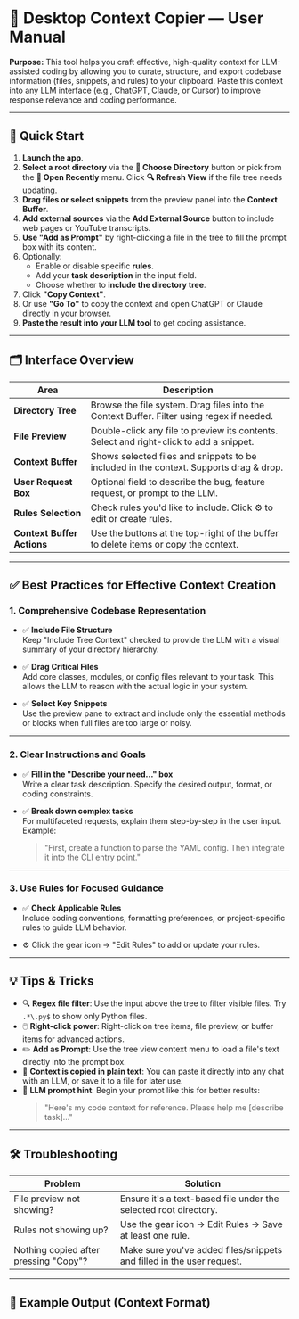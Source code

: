 # 📘 Desktop Context Copier — User Manual

**Purpose:** This tool helps you craft effective, high-quality context for LLM-assisted coding by allowing you to curate, structure, and export codebase information (files, snippets, and rules) to your clipboard. Paste this context into any LLM interface (e.g., ChatGPT, Claude, or Cursor) to improve response relevance and coding performance.

---

## 🚀 Quick Start

1. **Launch the app**.
2. **Select a root directory** via the **📂 Choose Directory** button or pick from
   the **📁 Open Recently** menu. Click **🔍 Refresh View** if the file tree needs updating.
3. **Drag files or select snippets** from the preview panel into the **Context Buffer**.
4. **Add external sources** via the **Add External Source** button to include web pages or YouTube transcripts.
5. **Use "Add as Prompt"** by right-clicking a file in the tree to fill the prompt box with its content.
6. Optionally:
   - Enable or disable specific **rules**.
   - Add your **task description** in the input field.
   - Choose whether to **include the directory tree**.
5. Click **"Copy Context"**.
6. Or use **"Go To"** to copy the context and open ChatGPT or Claude directly in your browser.
8. **Paste the result into your LLM tool** to get coding assistance.

---

## 🗂 Interface Overview

| Area                   | Description                                                                                      |
|------------------------|--------------------------------------------------------------------------------------------------|
| **Directory Tree**     | Browse the file system. Drag files into the Context Buffer. Filter using regex if needed.       |
| **File Preview**       | Double-click any file to preview its contents. Select and right-click to add a snippet.         |
| **Context Buffer**     | Shows selected files and snippets to be included in the context. Supports drag & drop.          |
| **User Request Box**   | Optional field to describe the bug, feature request, or prompt to the LLM.                      |
| **Rules Selection**    | Check rules you'd like to include. Click ⚙️ to edit or create rules.                             |
| **Context Buffer Actions** | Use the buttons at the top-right of the buffer to delete items or copy the context. |

---

## ✅ Best Practices for Effective Context Creation

### 1. **Comprehensive Codebase Representation**

- ✅ **Include File Structure**  
  Keep "Include Tree Context" checked to provide the LLM with a visual summary of your directory hierarchy.

- ✅ **Drag Critical Files**  
  Add core classes, modules, or config files relevant to your task. This allows the LLM to reason with the actual logic in your system.

- ✅ **Select Key Snippets**  
  Use the preview pane to extract and include only the essential methods or blocks when full files are too large or noisy.

---

### 2. **Clear Instructions and Goals**

- ✅ **Fill in the "Describe your need..." box**  
  Write a clear task description. Specify the desired output, format, or coding constraints.

- ✅ **Break down complex tasks**  
  For multifaceted requests, explain them step-by-step in the user input. Example:
  > "First, create a function to parse the YAML config. Then integrate it into the CLI entry point."

---

### 3. **Use Rules for Focused Guidance**

- ✅ **Check Applicable Rules**  
  Include coding conventions, formatting preferences, or project-specific rules to guide LLM behavior.

- ⚙️ Click the gear icon → "Edit Rules" to add or update your rules.

---


## 💡 Tips & Tricks

- 🔍 **Regex file filter**: Use the input above the tree to filter visible files. Try `.*\.py$` to show only Python files.
- 🖱️ **Right-click power**: Right-click on tree items, file preview, or buffer items for advanced actions.
- ✏️ **Add as Prompt**: Use the tree view context menu to load a file's text directly into the prompt box.
- 📎 **Context is copied in plain text**: You can paste it directly into any chat with an LLM, or save it to a file for later use.
- 🧠 **LLM prompt hint**: Begin your prompt like this for better results:  
  > "Here's my code context for reference. Please help me [describe task]..."

---

## 🛠️ Troubleshooting

| Problem                                | Solution                                                                 |
|----------------------------------------|--------------------------------------------------------------------------|
| File preview not showing?              | Ensure it's a text-based file under the selected root directory.         |
| Rules not showing up?                  | Use the gear icon → Edit Rules → Save at least one rule.                 |
| Nothing copied after pressing "Copy"?  | Make sure you've added files/snippets and filled in the user request.    |

---

## 🧾 Example Output (Context Format)


